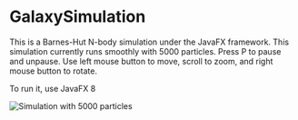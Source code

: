 # GalaxySimulation
This is a Barnes-Hut N-body simulation under the JavaFX framework. 
This simulation currently runs smoothly with 5000 particles. 
Press P to pause and unpause. Use left mouse button to move, scroll to zoom, and right mouse button to rotate.

To run it, use JavaFX 8 

![Simulation with 5000 particles](C:\Users\CheLiu\Desktop\img.PNG)
